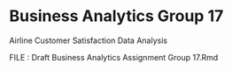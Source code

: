 # Business Analytics Group 17

Airline Customer Satisfaction Data Analysis

FILE : Draft Business Analytics Assignment Group 17.Rmd
